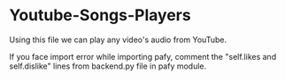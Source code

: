 # Youtube-Songs-Players
Using this file we can play any video's audio from YouTube.

If you face import error while importing pafy,
comment the "self.likes and self.dislike" lines from backend.py file in pafy module.

